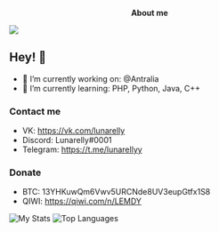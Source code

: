<p align="center">
	<b>About me</b>
</p>

![](https://komarev.com/ghpvc/?username=Lunarelly)

## Hey! 👋

- 🔭 I’m currently working on: @Antralia
- 🌱 I’m currently learning: PHP, Python, Java, C++

### Contact me
- VK: https://vk.com/lunarelly
- Discord: Lunarelly#0001
- Telegram: https://t.me/lunarellyy

### Donate
- BTC: 13YHKuwQm6Vwv5URCNde8UV3eupGtfx1S8
- QIWI: https://qiwi.com/n/LEMDY

![My Stats](https://github-readme-stats.vercel.app/api?username=Lunarelly&show_icons=true&count_private=true&hide_title=true)
![Top Languages](https://github-readme-stats.vercel.app/api/top-langs/?username=Lunarelly&layout=compact)
